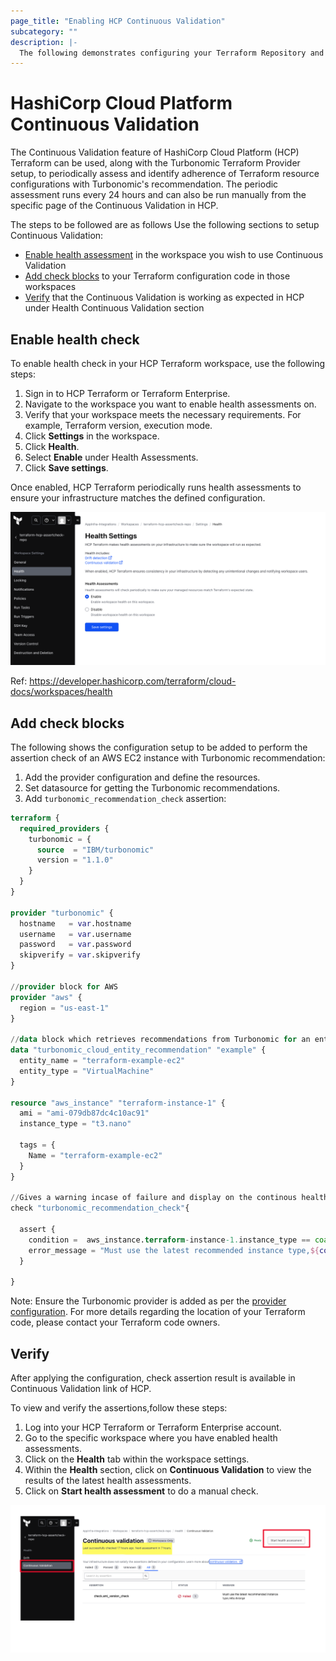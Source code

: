 ```yaml
---
page_title: "Enabling HCP Continuous Validation"
subcategory: ""
description: |-
  The following demonstrates configuring your Terraform Repository and HCP to use Continuous Validation.
---
```


# HashiCorp Cloud Platform Continuous Validation
The Continuous Validation feature of HashiCorp Cloud Platform (HCP) Terraform can be used, along with the Turbonomic Terraform Provider setup, to periodically assess and identify adherence of Terraform resource configurations with Turbonomic's recommendation.  The periodic assessment runs every 24 hours and can also be run manually from the specific page of the Continuous Validation in HCP.

The steps to be followed are as follows
Use the following sections to setup Continuous Validation:
- [Enable health assessment](#enable-health-check---continuous-validation-in-hcp) in the workspace you wish to use Continuous Validation
- [Add check blocks](#add-check-blocks-in-terraform-configuration-file-as-shown-below) to your Terraform configuration code in those workspaces
- [Verify](#after-applying-the-configuration---check-assertion-result-will-be-available-in-continuous-validation-link-of-hcp) that the Continuous Validation is working as expected in HCP under Health Continuous Validation section

## Enable health check

To enable health check in your HCP Terraform workspace, use the following steps:

1. Sign in to HCP Terraform or Terraform Enterprise.
1. Navigate to the workspace you want to enable health assessments on.
1. Verify that your workspace meets the necessary requirements. For example, Terraform version, execution mode.
1. Click **Settings** in the workspace.
1. Click **Health**.
1. Select **Enable** under Health Assessments.
1. Click **Save settings**.

Once enabled, HCP Terraform periodically runs health assessments to ensure your infrastructure matches the defined configuration.

![HCP Health Settings](https://github.com/IBM/terraform-provider-turbonomic/blob/main/imgs/hcp-healthsettings-enable.png?raw=true)

Ref: https://developer.hashicorp.com/terraform/cloud-docs/workspaces/health

## Add check blocks

The following shows the configuration setup to be added to perform the assertion check of an AWS EC2 instance with Turbonomic recommendation:

1. Add the provider configuration and define the resources.
1. Set datasource for getting the Turbonomic recommendations.
1. Add `turbonomic_recommendation_check` assertion:

```terraform
terraform {
  required_providers {
    turbonomic = {
      source  = "IBM/turbonomic"
      version = "1.1.0"
    }
  }
}

provider "turbonomic" {
  hostname   = var.hostname
  username   = var.username
  password   = var.password
  skipverify = var.skipverify
}

//provider block for AWS
provider "aws" {
  region = "us-east-1"
}

//data block which retrieves recommendations from Turbonomic for an entity
data "turbonomic_cloud_entity_recommendation" "example" {
  entity_name = "terraform-example-ec2"
  entity_type = "VirtualMachine"
}

resource "aws_instance" "terraform-instance-1" {
  ami = "ami-079db87dc4c10ac91"
  instance_type = "t3.nano"

  tags = {
    Name = "terraform-example-ec2"
  }
}

//Gives a warning incase of failure and display on the continous health check
check "turbonomic_recommendation_check"{

  assert {
    condition =  aws_instance.terraform-instance-1.instance_type == coalesce(data.turbonomic_cloud_entity_recommendation.example.new_instance_type,aws_instance.terraform-instance-1.instance_type)
    error_message = "Must use the latest recommended instance type,${coalesce(data.turbonomic_cloud_entity_recommendation.example.new_instance_type,aws_instance.terraform-instance-1.instance_type)}"
  }

}
```

Note: Ensure the Turbonomic provider is added as per the [provider configuration](https://registry.terraform.io/providers/IBM/turbonomic/latest/docs#configure-the-provider-credentials).  For more details regarding the location of your Terraform code, please contact your Terraform code owners.

## Verify
After applying the configuration, check assertion result is available in Continuous Validation link of HCP.

To view and verify the assertions,follow these steps:

1. Log into your HCP Terraform or Terraform Enterprise account.
1. Go to the specific workspace where you have enabled health assessments.
1. Click on the **Health** tab within the workspace settings.
1. Within the **Health** section, click on **Continuous Validation** to view the results of the latest health assessments.
1. Click on **Start health assessment** to do a manual check.

![HCP Health Settings](https://github.com/IBM/terraform-provider-turbonomic/blob/main/imgs/continous_validation_hcp.png?raw=true)
